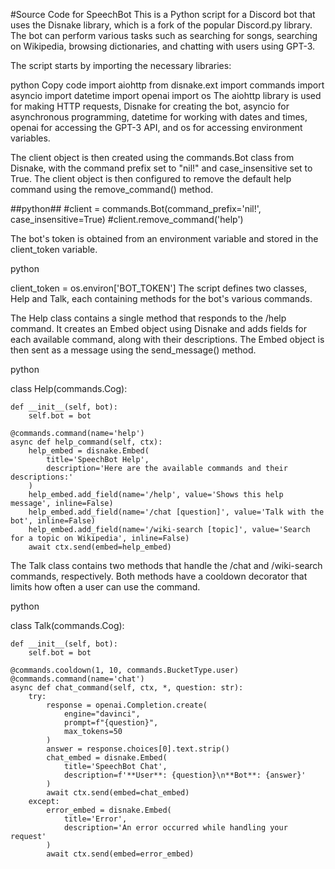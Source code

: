 #Source Code for SpeechBot
This is a Python script for a Discord bot that uses the Disnake library, which is a fork of the popular Discord.py library. The bot can perform various tasks such as searching for songs, searching on Wikipedia, browsing dictionaries, and chatting with users using GPT-3.

The script starts by importing the necessary libraries:

python
Copy code
import aiohttp
from disnake.ext import commands
import asyncio
import datetime
import openai
import os
The aiohttp library is used for making HTTP requests, Disnake for creating the bot, asyncio for asynchronous programming, datetime for working with dates and times, openai for accessing the GPT-3 API, and os for accessing environment variables.

The client object is then created using the commands.Bot class from Disnake, with the command prefix set to "nil!" and case_insensitive set to True. The client object is then configured to remove the default help command using the remove_command() method.

##python##
#client = commands.Bot(command_prefix='nil!', case_insensitive=True)
#client.remove_command('help')

The bot's token is obtained from an environment variable and stored in the client_token variable.

python

client_token = os.environ['BOT_TOKEN']
The script defines two classes, Help and Talk, each containing methods for the bot's various commands.

The Help class contains a single method that responds to the /help command. It creates an Embed object using Disnake and adds fields for each available command, along with their descriptions. The Embed object is then sent as a message using the send_message() method.

python

class Help(commands.Cog):

    def __init__(self, bot):
        self.bot = bot
    
    @commands.command(name='help')
    async def help_command(self, ctx):
        help_embed = disnake.Embed(
            title='SpeechBot Help',
            description='Here are the available commands and their descriptions:'
        )
        help_embed.add_field(name='/help', value='Shows this help message', inline=False)
        help_embed.add_field(name='/chat [question]', value='Talk with the bot', inline=False)
        help_embed.add_field(name='/wiki-search [topic]', value='Search for a topic on Wikipedia', inline=False)
        await ctx.send(embed=help_embed)
The Talk class contains two methods that handle the /chat and /wiki-search commands, respectively. Both methods have a cooldown decorator that limits how often a user can use the command.

python

class Talk(commands.Cog):

    def __init__(self, bot):
        self.bot = bot

    @commands.cooldown(1, 10, commands.BucketType.user)
    @commands.command(name='chat')
    async def chat_command(self, ctx, *, question: str):
        try:
            response = openai.Completion.create(
                engine="davinci",
                prompt=f"{question}",
                max_tokens=50
            )
            answer = response.choices[0].text.strip()
            chat_embed = disnake.Embed(
                title='SpeechBot Chat',
                description=f'**User**: {question}\n**Bot**: {answer}'
            )
            await ctx.send(embed=chat_embed)
        except:
            error_embed = disnake.Embed(
                title='Error',
                description='An error occurred while handling your request'
            )
            await ctx.send(embed=error_embed)

